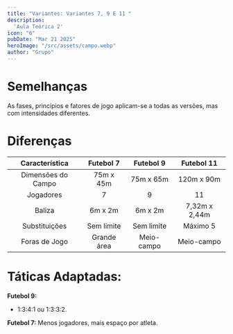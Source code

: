 ```yaml
---
title: "Variantes: Variantes 7, 9 E 11 "
description:
  'Aula Teórica 2'
icon: "6"
pubDate: "Mar 21 2025"
heroImage: "/src/assets/campo.webp"
author: "Grupo"
---
```


# Semelhanças 

As fases, princípios e fatores de jogo aplicam-se a todas as versões, mas com intensidades diferentes. 

# Diferenças 

|   Característica  |   Futebol 7  |   Futebol 9  |   Futebol 11 | 
|:-----------------:|:------------:|:------------:|:------------:|
|Dimensões do Campo |   75m x 45m  |   75m x 65m  |   120m x 90m |
|Jogadores          |       7      |      9       |      11      |
|Baliza             |   6m x 2m    |   6m x 2m    |7,32m x 2,44m |
|Substituições      |Sem limite    |Sem limite    |Máximo 5      |
|Foras de Jogo      |Grande área   |Meio-campo    |Meio-campo    |


# Táticas Adaptadas: 

**Futebol 9:** 
- 1:3:4:1 ou 1:3:3:2. 

**Futebol 7:** Menos jogadores, mais espaço por atleta. 